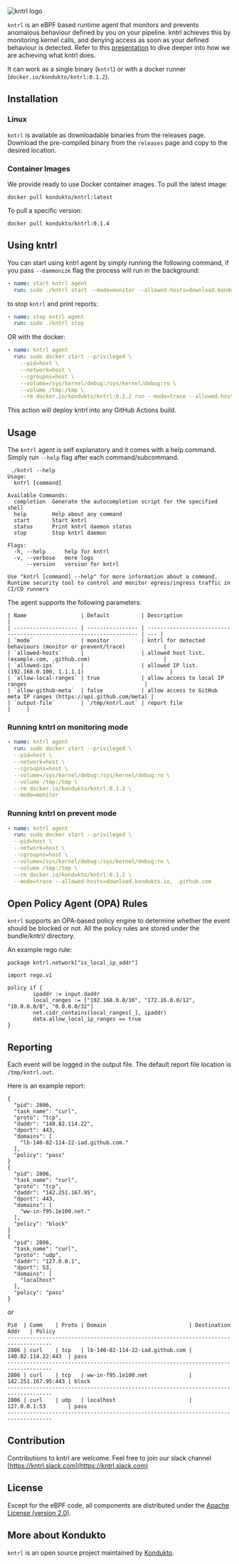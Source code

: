 ![kntrl logo](./docs/img/kntrl_logo.png) <!-- markdownlint-disable-line first-line-heading -->

`kntrl` is an eBPF based runtime agent that monitors and prevents anomalous behaviour defined by you on your pipeline. kntrl achieves this by monitoring kernel calls, and denying access as soon as your defined behaviour is detected. Refer to this [presentation](https://docs.google.com/presentation/d/1nmbqGfIxp9UyxlfT5EJyQsEWtQaXVoWD9Qjj1MJevuk/edit?usp=sharing) to dive deeper into how we are achieving what kntrl does.

It can work as a single binary (`kntrl`) or with a docker runner (`docker.io/kondukto/kntrl:0.1.2`).

## Installation

### Linux

`kntrl` is available as downloadable binaries from the releases page. Download the pre-compiled binary from the `releases` page and copy to the desired location.

### Container Images

We provide ready to use Docker container images. To pull the latest image:

```
docker pull kondukto/kntrl:latest
```

To pull a specific version:

```
docker pull kondukto/kntrl:0.1.4
```

## Using kntrl

You can start using kntrl agent by simply running the following command, if you pass `--daemonize` flag the process will run in the background:

```yaml
- name: start kntrl agent
  run: sudo ./kntrl start --mode=monitor --allowed-hosts=download.kondukto.io,${{ env.GITHUB_ACTIONS_URL }} --allowed-ips=10.0.2.3  --daemonize
```

to stop `kntrl` and print reports:

```yaml
- name: stop kntrl agent
  run: sudo ./kntrl stop
```

OR with the docker:

```yaml
- name: kntrl agent
  run: sudo docker start --privileged \
    --pid=host \
    --network=host \
    --cgroupns=host \
    --volume=/sys/kernel/debug:/sys/kernel/debug:ro \
    --volume /tmp:/tmp \
    --rm docker.io/kondukto/kntrl:0.1.2 run --mode=trace --allowed-hosts=kondukto.io,download.kondukto.io
```

This action will deploy kntrl into any GitHub Actions build.

## Usage

The `kntrl` agent is self explanatory and it comes with a help command. Simply run `--help` flag after each command/subcommand.

```
 ./kntrl --help
Usage:
  kntrl [command]

Available Commands:
  completion  Generate the autocompletion script for the specified shell
  help        Help about any command
  start       Start kntrl
  status      Print kntrl daemon status
  stop        Stop kntrl daemon

Flags:
  -h, --help      help for kntrl
  -v, --verbose   more logs
      --version   version for kntrl

Use "kntrl [command] --help" for more information about a command.
Runtime security tool to control and monitor egress/ingress traffic in CI/CD runners
```

The agent supports the following parameters:

```
| Name                 | Default          | Description                                                         |
| -------------------- | ---------------- | ------------------------------------------------------------------- | --- |
| `mode`               | monitor          | kntrl for detected behaviours (monitor or prevent/trace)            |
| `allowed-hosts`      |                  | allowed host list. (example.com, .github.com)                       |
| `allowed-ips`        |                  | allowed IP list. (192.168.0.100, 1.1.1.1)                           |
| `allow-local-ranges` | true             | allow access to local IP ranges                                     |
| `allow-github-meta`  | false            | allow access to GitHub meta IP ranges (https://api.github.com/meta) |
| `output-file`        | `/tmp/kntrl.out` | report file                                                         |     |
```

### Running kntrl on monitoring mode

```yaml
- name: kntrl agent
  run: sudo docker start --privileged \
  --pid=host \
  --network=host \
  --cgroupns=host \
  --volume=/sys/kernel/debug:/sys/kernel/debug:ro \
  --volume /tmp:/tmp \
  --rm docker.io/kondukto/kntrl:0.1.2 \
  --mode=monitor
```

### Running kntrl on prevent mode

```yaml
- name: kntrl agent
  run: sudo docker start --privileged \
  --pid=host \
  --network=host \
  --cgroupns=host \
  --volume=/sys/kernel/debug:/sys/kernel/debug:ro \
  --volume /tmp:/tmp \
  --rm docker.io/kondukto/kntrl:0.1.2 \
  --mode=trace --allowed-hosts=download.kondukto.io, .github.com
```

## Open Policy Agent (OPA) Rules

`kntrl` supports an OPA-based policy engine to determine whether the event should be blocked or not. All the policy rules are stored under the bundle/kntrl/ directory.

An example rego rule:

```
package kntrl.network["is_local_ip_addr"]

import rego.v1

policy if {
        ipaddr := input.daddr
        local_ranges := ["192.168.0.0/16", "172.16.0.0/12", "10.0.0.0/8", "0.0.0.0/32"]
        net.cidr_contains(local_ranges[_], ipaddr)
        data.allow_local_ip_ranges == true
}
```

## Reporting

Each event will be logged in the output file. The default report file location is `/tmp/kntrl.out`.

Here is an example report:

```
{
  "pid": 2806,
  "task_name": "curl",
  "proto": "tcp",
  "daddr": "140.82.114.22",
  "dport": 443,
  "domains": [
    "lb-140-82-114-22-iad.github.com."
  ],
  "policy": "pass"
}
{
  "pid": 2806,
  "task_name": "curl",
  "proto": "tcp",
  "daddr": "142.251.167.95",
  "dport": 443,
  "domains": [
    "ww-in-f95.1e100.net."
  ],
  "policy": "block"
}
{
  "pid": 2806,
  "task_name": "curl",
  "proto": "udp",
  "daddr": "127.0.0.1",
  "dport": 53,
  "domains": [
    "localhost"
  ],
  "policy": "pass"
}
```

or

```
Pid  | Comm    | Proto | Domain                          | Destination Addr   | Policy
------------------------------------------------------------------------------------
2806 | curl    | tcp   | lb-140-82-114-22-iad.github.com | 140.82.114.22:443  | pass
------------------------------------------------------------------------------------
2806 | curl    | tcp   | ww-in-f95.1e100.net             | 142.251.167.95:443 | block
------------------------------------------------------------------------------------
2806 | curl    | udp   | localhost                       | 127.0.0.1:53       | pass
------------------------------------------------------------------------------------
```

## Contribution

Contributions to kntrl are welcome.
Feel free to join our slack channel [https://kntrl.slack.com](https://kntrl.slack.com)

## License

Except for the eBPF code, all components are distributed under the [Apache License (version 2.0)](./LICENSE.md).

## More about Kondukto

`kntrl` is an open source project maintained by [Kondukto](https://kondukto.io).
